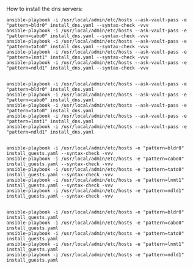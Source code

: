 

How to install the dns servers:


	ansible-playbook -i /usr/local/admin/etc/hosts --ask-vault-pass -e "pattern=bldr0" install_dns.yaml --syntax-check -vvv
	ansible-playbook -i /usr/local/admin/etc/hosts --ask-vault-pass -e "pattern=cabo0" install_dns.yaml --syntax-check -vvv
	ansible-playbook -i /usr/local/admin/etc/hosts --ask-vault-pass -e "pattern=tato0" install_dns.yaml --syntax-check -vvv
	ansible-playbook -i /usr/local/admin/etc/hosts --ask-vault-pass -e "pattern=lnmt1" install_dns.yaml --syntax-check -vvv
	ansible-playbook -i /usr/local/admin/etc/hosts --ask-vault-pass -e "pattern=ndld1" install_dns.yaml --syntax-check -vvv


	ansible-playbook -i /usr/local/admin/etc/hosts --ask-vault-pass -e "pattern=bldr0" install_dns.yaml
	ansible-playbook -i /usr/local/admin/etc/hosts --ask-vault-pass -e "pattern=cabo0" install_dns.yaml
	ansible-playbook -i /usr/local/admin/etc/hosts --ask-vault-pass -e "pattern=tato0" install_dns.yaml
	ansible-playbook -i /usr/local/admin/etc/hosts --ask-vault-pass -e "pattern=lnmt1" install_dns.yaml
	ansible-playbook -i /usr/local/admin/etc/hosts --ask-vault-pass -e "pattern=ndld1" install_dns.yaml


	ansible-playbook -i /usr/local/admin/etc/hosts -e "pattern=bldr0" install_guests.yaml --syntax-check -vvv
	ansible-playbook -i /usr/local/admin/etc/hosts -e "pattern=cabo0" install_guests.yaml --syntax-check -vvv
	ansible-playbook -i /usr/local/admin/etc/hosts -e "pattern=tato0" install_guests.yaml --syntax-check -vvv
	ansible-playbook -i /usr/local/admin/etc/hosts -e "pattern=lnmt1" install_guests.yaml --syntax-check -vvv
	ansible-playbook -i /usr/local/admin/etc/hosts -e "pattern=ndld1" install_guests.yaml --syntax-check -vvv


	ansible-playbook -i /usr/local/admin/etc/hosts -e "pattern=bldr0" install_guests.yaml
	ansible-playbook -i /usr/local/admin/etc/hosts -e "pattern=cabo0" install_guests.yaml
	ansible-playbook -i /usr/local/admin/etc/hosts -e "pattern=tato0" install_guests.yaml
	ansible-playbook -i /usr/local/admin/etc/hosts -e "pattern=lnmt1" install_guests.yaml
	ansible-playbook -i /usr/local/admin/etc/hosts -e "pattern=ndld1" install_guests.yaml



